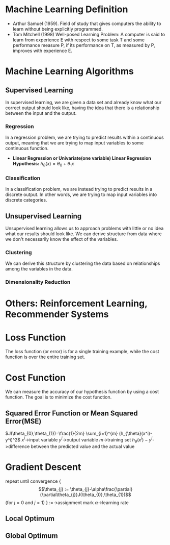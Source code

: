 # Machine Learning Definition
- Arthur Samuel (1959). Field of study that gives computers the ability to learn without being explicitly programmed.
- Tom Mitchell (1998) Well-posed Learning Problem: A computer is said to learn from experience E with respect to some task T and some performance measure P, if its performance on T, as measured by P, improves with experience E.
# Machine Learning Algorithms
## Supervised Learning
In supervised learning, we are given a data set and already know what our correct output should look like, having the idea that there is a relationship between the input and the output.
### Regression
In a regression problem, we are trying to predict results within a continuous output, meaning that we are trying to map input variables to some continuous function.
- **Linear Regression or Univariate(one variable) Linear Regression**
**Hypothesis:** $h_{\theta}(x)=\theta_{0}+\theta_{1}x$
### Classification
In a classification problem, we are instead trying to predict results in a discrete output. In other words, we are trying to map input variables into discrete categories.
## Unsupervised Learning
Unsupervised learning allows us to approach problems with little or no idea what our results should look like. We can derive structure from data where we don't necessarily know the effect of the variables.
### Clustering
We can derive this structure by clustering the data based on relationships among the variables in the data.
### Dimensionality Reduction
# Others: Reinforcement Learning, Recommender Systems

# Loss Function
The loss function (or error) is for a single training example, while the cost function is over the entire training set.
# Cost Function
We can measure the accuracy of our hypothesis function by using a cost function. The goal is to minimize the cost function.
## Squared Error Function or Mean Squared Error(MSE)
$J(\theta_{0},\theta_{1})=\frac{1}{2m} \sum_{i=1}^{m} (h_{\theta}(x^i)-y^i)^2$
$x^i$->input variable
$y^i$->output variable
$m$->training set
$h_{\theta}(x^i)-y^i$->difference between the predicted value and the actual value
# Gradient Descent
repeat until convergence { $$\theta_{j} := \theta_{j}-\alpha\frac{\partial}{\partial\theta_{j}}J(\theta_{0},\theta_{1})$$     (for $j=0$ and $j=1$) }
$:=$->assignment mark
$\alpha$->learning rate
## Local Optimum
## Global Optimum
